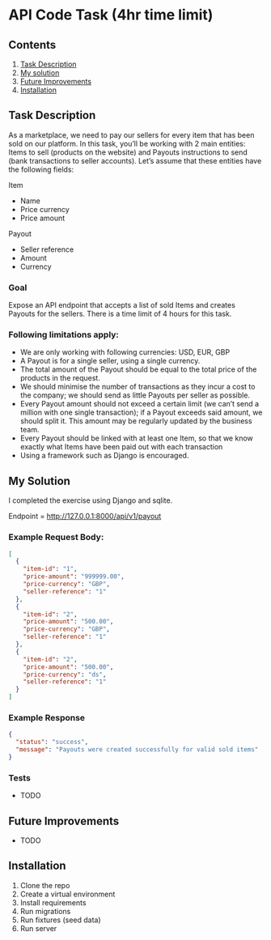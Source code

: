 # API Code Task (4hr time limit)

## Contents

1. [Task Description](#task-description)
2. [My solution](#my-solution)
3. [Future Improvements](#future-improvements)
4. [Installation](#installation)

## Task Description

As a marketplace, we need to pay our sellers for every item that has been sold on our platform. In this task, you’ll be
working with 2 main entities: Items to sell (products on the website) and Payouts instructions to send (bank
transactions to seller accounts). Let’s assume that these entities have the following fields:

Item

- Name
- Price currency
- Price amount

Payout

- Seller reference
- Amount
- Currency

### Goal

Expose an API endpoint that accepts a list of sold Items and creates Payouts for the sellers. There is a time limit of 4
hours for this task.

### Following limitations apply:

- We are only working with following currencies: USD, EUR, GBP
- A Payout is for a single seller, using a single currency.
- The total amount of the Payout should be equal to the total price of the products in the request.
- We should minimise the number of transactions as they incur a cost to the company; we should send as little Payouts
  per seller as possible.
- Every Payout amount should not exceed a certain limit (we can’t send a million with one single transaction); if a
  Payout exceeds said amount, we should split it. This amount may be regularly updated by the business team.
- Every Payout should be linked with at least one Item, so that we know exactly what Items have been paid out with each
  transaction
- Using a framework such as Django is encouraged.

## My Solution

I completed the exercise using Django and sqlite.

Endpoint = http://127.0.0.1:8000/api/v1/payout

### Example Request Body:

```json
[
  {
    "item-id": "1",
    "price-amount": "999999.00",
    "price-currency": "GBP",
    "seller-reference": "1"
  },
  {
    "item-id": "2",
    "price-amount": "500.00",
    "price-currency": "GBP",
    "seller-reference": "1"
  },
  {
    "item-id": "2",
    "price-amount": "500.00",
    "price-currency": "ds",
    "seller-reference": "1"
  }
]
```

### Example Response

```json
{
  "status": "success",
  "message": "Payouts were created successfully for valid sold items"
}
```

### Tests

- TODO

## Future Improvements

- TODO

## Installation

1. Clone the repo
2. Create a virtual environment
3. Install requirements
4. Run migrations
5. Run fixtures (seed data)
6. Run server